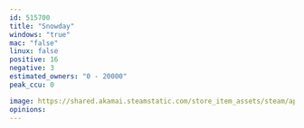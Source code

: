 ```yaml
---
id: 515700
title: "Snowday"
windows: "true"
mac: "false"
linux: false
positive: 16
negative: 3
estimated_owners: "0 - 20000"
peak_ccu: 0

image: https://shared.akamai.steamstatic.com/store_item_assets/steam/apps/515700/header.jpg?t=1544389451
opinions:
---
```


